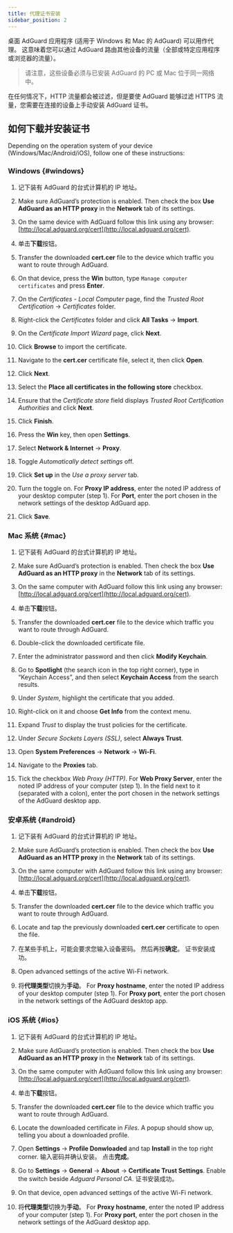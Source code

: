 ```yaml
---
title: 代理证书安装
sidebar_position: 2
---
```


桌面 AdGuard 应用程序 (适用于 Windows 和 Mac 的 AdGuard) 可以用作代理。 这意味着您可以通过 AdGuard 路由其他设备的流量（全部或特定应用程序或浏览器的流量）。

> 请注意，这些设备必须与已安装 AdGuard 的 PC 或 Mac 位于同一网络中。

在任何情况下，HTTP 流量都会被过滤，但是要使 AdGuard 能够过滤 HTTPS 流量，您需要在连接的设备上手动安装 AdGuard 证书。

## 如何下载并安装证书

Depending on the operation system of your device (Windows/Mac/Android/iOS), follow one of these instructions:

### Windows {#windows}

1. 记下装有 AdGuard 的台式计算机的 IP 地址。

2. Make sure AdGuard’s protection is enabled. Then check the box **Use AdGuard as an HTTP proxy** in the **Network** tab of its settings.

3. On the same device with AdGuard follow this link using any browser: [http://local.adguard.org/cert](http://local.adguard.org/cert).

4. 单击**下载**按钮。

5. Transfer the downloaded **cert.cer** file to the device which traffic you want to route through AdGuard.

6. On that device, press the **Win** button, type `Manage computer certificates` and press **Enter**.

7. On the *Certificates - Local Computer* page, find the *Trusted Root Certification* → *Certificates* folder.

8. Right-click the *Certificates* folder and click **All Tasks** → **Import**.

9. On the *Certificate Import Wizard* page, click **Next**.

10. Click **Browse** to import the certificate.

11. Navigate to the **cert.cer** certificate file, select it, then click **Open**.

12. Click **Next**.

13. Select the **Place all certificates in the following store** checkbox.

14. Ensure that the *Certificate store* field displays *Trusted Root Certification Authorities* and click **Next**.

15. Click **Finish**.

16. Press the **Win** key, then open **Settings**.

17. Select **Network & Internet** → **Proxy**.

18. Toggle *Automatically detect settings* off.

19. Click **Set up** in the *Use a proxy server* tab.

20. Turn the toggle on. For **Proxy IP address**, enter the noted IP address of your desktop computer (step 1). For **Port**, enter the port chosen in the network settings of the desktop AdGuard app.

21. Click **Save**.

### Mac 系统 {#mac}

1. 记下装有 AdGuard 的台式计算机的 IP 地址。

2. Make sure AdGuard’s protection is enabled. Then check the box **Use AdGuard as an HTTP proxy** in the **Network** tab of its settings.

3. On the same computer with AdGuard follow this link using any browser: [http://local.adguard.org/cert](http://local.adguard.org/cert).

4. 单击**下载**按钮。

5. Transfer the downloaded **cert.cer** file to the device which traffic you want to route through AdGuard.

6. Double-click the downloaded certificate file.

7. Enter the administrator password and then click **Modify Keychain**.

8. Go to **Spotlight** (the search icon in the top right corner), type in “Keychain Access”, and then select **Keychain Access** from the search results.

9. Under *System*, highlight the certificate that you added.

10. Right-click on it and choose **Get Info** from the context menu.

11. Expand *Trust* to display the trust policies for the certificate.

12. Under *Secure Sockets Layers (SSL)*, select **Always Trust**.

13. Open **System Preferences** → **Network** → **Wi-Fi**.

14. Navigate to the **Proxies** tab.

15. Tick the checkbox *Web Proxy (HTTP)*. For **Web Proxy Server**, enter the noted IP address of your computer (step 1). In the field next to it (separated with a colon), enter the port chosen in the network settings of the AdGuard desktop app.

### 安卓系统 {#android}

1. 记下装有 AdGuard 的台式计算机的 IP 地址。

2. Make sure AdGuard’s protection is enabled. Then check the box **Use AdGuard as an HTTP proxy** in the **Network** tab of its settings.

3. On the same computer with AdGuard follow this link using any browser: [http://local.adguard.org/cert](http://local.adguard.org/cert).

4. 单击**下载**按钮。

5. Transfer the downloaded **cert.cer** file to the device which traffic you want to route through AdGuard.

6. Locate and tap the previously downloaded **cert.cer** certificate to open the file.

7. 在某些手机上，可能会要求您输入设备密码。 然后再按**确定**。 证书安装成功。

8. Open advanced settings of the active Wi-Fi network.

9. 将**代理类型**切换为**手动**。 For **Proxy hostname**, enter the noted IP address of your desktop computer (step 1). For **Proxy port**, enter the port chosen in the network settings of the AdGuard desktop app.

### iOS 系统 {#ios}

1. 记下装有 AdGuard 的台式计算机的 IP 地址。

2. Make sure AdGuard’s protection is enabled. Then check the box **Use AdGuard as an HTTP proxy** in the **Network** tab of its settings.

3. On the same computer with AdGuard follow this link using any browser: [http://local.adguard.org/cert](http://local.adguard.org/cert).

4. 单击**下载**按钮。

5. Transfer the downloaded **cert.cer** file to the device which traffic you want to route through AdGuard.

6. Locate the downloaded certificate in *Files*. A popup should show up, telling you about a downloaded profile.

7. Open **Settings** → **Profile Donwloaded** and tap **Install** in the top right corner. 输入密码并确认安装。 点击**完成**。

8. Go to **Settings** → **General** → **About** → **Certificate Trust Settings**. Enable the switch beside *Adguard Personal CA*. 证书安装成功。

9. On that device, open advanced settings of the active Wi-Fi network.

10. 将**代理类型**切换为**手动**。 For **Proxy hostname**, enter the noted IP address of your computer (step 1). For **Proxy port**, enter the port chosen in the network settings of the AdGuard desktop app.